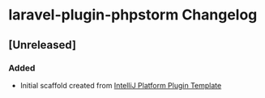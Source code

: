 <!-- Keep a Changelog guide -> https://keepachangelog.com -->

# laravel-plugin-phpstorm Changelog

## [Unreleased]
### Added
- Initial scaffold created from [IntelliJ Platform Plugin Template](https://github.com/JetBrains/intellij-platform-plugin-template)
